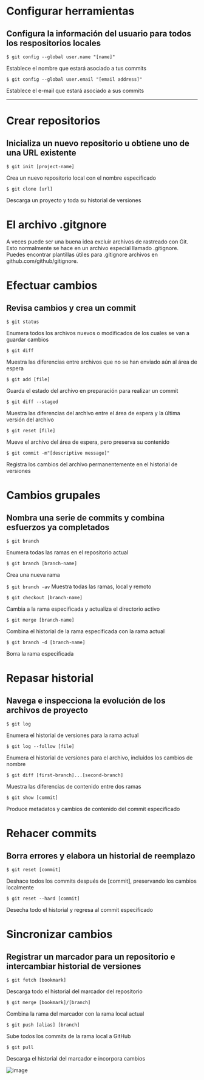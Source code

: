 # Configurar herramientas
Configura la información del usuario para todos los respositorios locales
--

`$ git config --global user.name "[name]"`

Establece el nombre que estará asociado a tus commits

`$ git config --global user.email "[email address]"`

Establece el e-mail que estará asociado a sus commits

___

# Crear repositorios
Inicializa un nuevo repositorio u obtiene uno de una URL existente
--
`$ git init [project-name]`

Crea un nuevo repositorio local con el nombre especificado

`$ git clone [url]`

Descarga un proyecto y toda su historial de versiones


# El archivo .gitgnore 

A veces puede ser una buena idea excluir archivos de
rastreado con Git. Esto normalmente se hace en un archivo especial llamado
 .gitignore. Puedes encontrar plantillas útiles para .gitignore
archivos en github.com/github/gitignore.

 

# Efectuar cambios
Revisa cambios y crea un commit
--
`$ git status`

Enumera todos los archivos nuevos o modificados de los cuales se van a guardar cambios

`$ git diff`

Muestra las diferencias entre archivos que no se han enviado aún al área de espera

`$ git add [file]`

Guarda el estado del archivo en preparación para realizar un commit

`$ git diff --staged`

Muestra las diferencias del archivo entre el área de espera y la última versión del archivo

`$ git reset [file]`

Mueve el archivo del área de espera, pero preserva su contenido

`$ git commit -m"[descriptive message]"`

Registra los cambios del archivo permanentemente en el historial de versiones

# Cambios grupales
Nombra una serie de commits y combina esfuerzos ya completados
--

`$ git branch`

Enumera todas las ramas en el repositorio actual

`$ git branch [branch-name]`

Crea una nueva rama



`$ git branch -av`
Muestra todas las ramas, local y remoto


`$ git checkout [branch-name]`

Cambia a la rama especificada y actualiza el directorio activo

`$ git merge [branch-name]`

Combina el historial de la rama especificada con la rama actual

`$ git branch -d [branch-name]`

Borra la rama especificada



# Repasar historial
Navega e inspecciona la evolución de los archivos de proyecto
--
`$ git log`

Enumera el historial de versiones para la rama actual

`$ git log --follow [file]`

Enumera el historial de versiones para el archivo, incluidos los cambios de nombre

`$ git diff [first-branch]...[second-branch]`

Muestra las diferencias de contenido entre dos ramas

`$ git show [commit]`

Produce metadatos y cambios de contenido del commit especificado


# Rehacer commits
Borra errores y elabora un historial de reemplazo
--
`$ git reset [commit]`

Deshace todos los commits después de [commit], preservando los cambios localmente

`$ git reset --hard [commit]`

Desecha todo el historial y regresa al commit especificado


# Sincronizar cambios
Registrar un marcador para un repositorio e intercambiar historial de versiones
--
`$ git fetch [bookmark]`

Descarga todo el historial del marcador del repositorio

`$ git merge [bookmark]/[branch]`

Combina la rama del marcador con la rama local actual

`$ git push [alias] [branch]`

Sube todos los commits de la rama local a GitHub

`$ git pull`

Descarga el historial del marcador e incorpora cambios






![image](https://user-images.githubusercontent.com/32286800/80853124-cc5a3880-8bf3-11ea-9cf7-505f4da30d1a.png)
